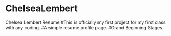 # ChelseaLembert
Chelsea Lembert Resume
#This is officially my first project for my first class with any coding. 
#A simple resume profile page.
#Grand Beginning Stages.
